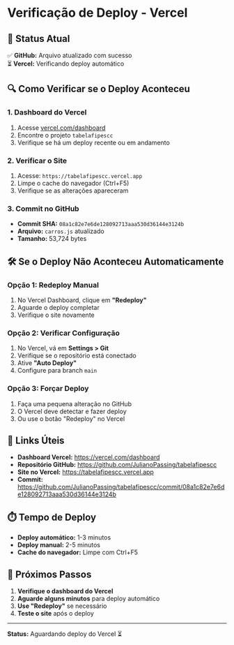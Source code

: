 # Verificação de Deploy - Vercel

## 🚀 Status Atual

✅ **GitHub:** Arquivo atualizado com sucesso  
⏳ **Vercel:** Verificando deploy automático

## 🔍 Como Verificar se o Deploy Aconteceu

### 1. Dashboard do Vercel
1. Acesse [vercel.com/dashboard](https://vercel.com/dashboard)
2. Encontre o projeto `tabelafipescc`
3. Verifique se há um deploy recente ou em andamento

### 2. Verificar o Site
1. Acesse: `https://tabelafipescc.vercel.app`
2. Limpe o cache do navegador (Ctrl+F5)
3. Verifique se as alterações apareceram

### 3. Commit no GitHub
- **Commit SHA:** `08a1c82e7e6de128092713aaa530d36144e3124b`
- **Arquivo:** `carros.js` atualizado
- **Tamanho:** 53,724 bytes

## 🛠️ Se o Deploy Não Aconteceu Automaticamente

### Opção 1: Redeploy Manual
1. No Vercel Dashboard, clique em **"Redeploy"**
2. Aguarde o deploy completar
3. Verifique o site novamente

### Opção 2: Verificar Configuração
1. No Vercel, vá em **Settings > Git**
2. Verifique se o repositório está conectado
3. Ative **"Auto Deploy"**
4. Configure para branch `main`

### Opção 3: Forçar Deploy
1. Faça uma pequena alteração no GitHub
2. O Vercel deve detectar e fazer deploy
3. Ou use o botão "Redeploy" no Vercel

## 📱 Links Úteis

- **Dashboard Vercel:** https://vercel.com/dashboard
- **Repositório GitHub:** https://github.com/JulianoPassing/tabelafipescc
- **Site no Vercel:** https://tabelafipescc.vercel.app
- **Commit:** https://github.com/JulianoPassing/tabelafipescc/commit/08a1c82e7e6de128092713aaa530d36144e3124b

## ⏱️ Tempo de Deploy

- **Deploy automático:** 1-3 minutos
- **Deploy manual:** 2-5 minutos
- **Cache do navegador:** Limpe com Ctrl+F5

## 🔄 Próximos Passos

1. **Verifique o dashboard do Vercel**
2. **Aguarde alguns minutos** para deploy automático
3. **Use "Redeploy"** se necessário
4. **Teste o site** após o deploy

---

**Status:** Aguardando deploy do Vercel ⏳ 